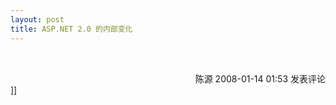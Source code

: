 ```yaml
---
layout: post
title: ASP.NET 2.0 的内部变化
---
```

<img src="aggbug/2042263.aspx" width="1" height="1" /><img src="http://www.cnblogs.com/leavingme/aggbug/1166227.html" width="1" height="1" /><br /><br /><div align="right"><a style="text-decoration: none;" href="http://leavingme.cnblogs.com/" target="_blank">陈源</a> 2008-01-14 01:53 <a href="http://www.cnblogs.com/leavingme/archive/2008/01/14/1166227.html#Feedback" target="_blank" style="text-decoration: none;">发表评论</a></div>]]